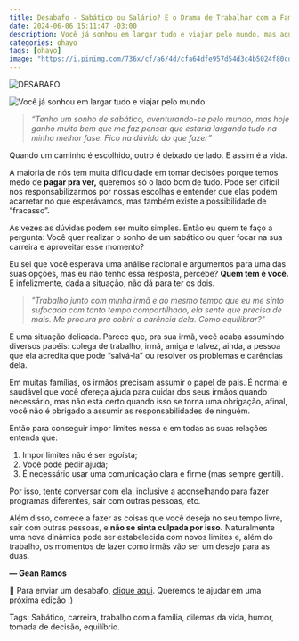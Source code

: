 ```yaml
---
title: Desabafo - Sabático ou Salário? E o Drama de Trabalhar com a Família!
date: 2024-06-06 15:11:47 -03:00
description: Você já sonhou em largar tudo e viajar pelo mundo, mas aquele salário gordo está te segurando? Ou talvez você trabalhe com sua irmã e se sinta sufocado com tanto amor fraternal em tempo integral? Bem-vindo ao clube!
categories: ohayo
tags: [ohayo]
image: "https://i.pinimg.com/736x/cf/a6/4d/cfa64dfe957d54d3c4b5024f80cd98e9.jpg"
---
```

![DESABAFO](https://cdn.jsdelivr.net/gh/geanramos/files/img/desabafo.png)

![Você já sonhou em largar tudo e viajar pelo mundo](https://i.pinimg.com/736x/cf/a6/4d/cfa64dfe957d54d3c4b5024f80cd98e9.jpg)

> _“Tenho um sonho de sabático, aventurando-se pelo mundo, mas hoje ganho muito bem que me faz pensar que estaria largando tudo na minha
> melhor fase. Fico na dúvida do que fazer”_

Quando um caminho é escolhido, outro é deixado de lado. E assim é a vida.

A maioria de nós tem muita dificuldade em tomar decisões porque temos medo de  **pagar pra ver,**  queremos só o lado bom de tudo. Pode ser difícil nos responsabilizarmos por nossas escolhas e entender que elas podem acarretar no que esperávamos, mas também existe a possibilidade de “fracasso”.

As vezes as dúvidas podem ser muito simples. Então eu quem te faço a pergunta: Você quer realizar o sonho de um sabático ou quer focar na sua carreira e aproveitar esse momento?

Eu sei que você esperava uma análise racional e argumentos para uma das suas opções, mas eu não tenho essa resposta, percebe?  **Quem tem é você.**  E infelizmente, dada a situação, não dá para ter os dois.

> _"Trabalho junto com minha irmã e ao mesmo tempo que eu me sinto sufocada com tanto tempo compartilhado, ela sente que precisa de mais.
> Me procura pra cobrir a carência dela. Como equilibrar?"_

É uma situação delicada. Parece que, pra sua irmã, você acaba assumindo diversos papéis: colega de trabalho, irmã, amiga e talvez, ainda, a pessoa que ela acredita que pode “salvá-la” ou resolver os problemas e carências dela.

Em muitas famílias, os irmãos precisam assumir o papel de pais. 
É normal e saudável que você ofereça ajuda para cuidar dos seus irmãos quando necessário, mas não está certo quando isso se torna uma obrigação, afinal, você não é obrigado a assumir as responsabilidades de ninguém.

Então para conseguir impor limites nessa e em todas as suas relações entenda que:

1.  Impor limites não é ser egoísta;
2.  Você pode pedir ajuda;
3.  É necessário usar uma comunicação clara e firme (mas sempre gentil).

Por isso, tente conversar com ela, inclusive a aconselhando para fazer programas diferentes, sair com outras pessoas, etc. 

Além disso, comece a fazer as coisas que você deseja no seu tempo livre, sair com outras pessoas, e  **não se sinta culpada por isso.**  Naturalmente uma nova dinâmica pode ser estabelecida com novos limites e, além do trabalho, os momentos de lazer como irmãs vão ser um desejo para as duas.

**— Gean Ramos**

🦋 Para enviar um desabafo,  [clique aqui](https://forms.gle/zezBcJu3XH8MM3sq7). Queremos te ajudar em uma próxima edição :)


Tags: Sabático, carreira, trabalho com a família, dilemas da vida, humor, tomada de decisão, equilíbrio.